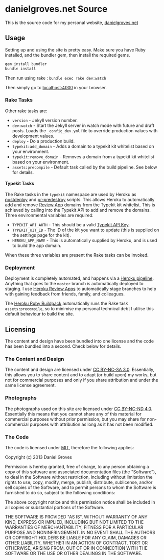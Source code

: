 # danielgroves.net Source

This is the source code for my personal website, [danielgroves.net][]

## Usage

Setting up and using the site is pretty easy. Make sure you have Ruby installed, and the bundler gem, then install the required gems.

```bash
gem install bundler
bundle install
```

Then run using rake : `bundle exec rake dev:watch`

Then simply go to [localhost:4000][localhost] in your browser.

### Rake Tasks

Other rake tasks are:
* `version` - Jekyll version number.
* `dev:watch` - Start the Jekyll server in watch mode with future and draft posts. Loads the `_config_dev.yml` file to override production values with development values.
* `deploy` - Do a production build.
* `typekit:add_domain` - Adds a domain to a typekit kit whitelist based on your environment.
* `typekit:remove_domain` - Removes a domain from a typekit kit whitelist based on your environment.
* `assets:precompile` - Default task called by the build pipeline. See below for details.

#### Typekit Tasks

The Rake tasks in the `typekit` namespace are used by Heroku as [postdeploy][heroku_postdeploy] and [pr-predestroy][heroku_predestroy] scripts. This allows Heroku to automatically add and remove [Review App][heroku_review] domains from the Typekit kit whitelist. This is achieved by calling into the Typekit API to add and remove the domains. Three environmental variables are required:

* `TYPEKIT_API_AUTH` - This should be a valid [Typekit API Key][typekit_api_key].
* `TYPEKIT_KIT_ID` - The ID of the kit you want to update (this is supplied on the settings page for the kit).
* `HEROKU_APP_NAME` - This is automatically supplied by Heroku, and is used to build the app domain.

When these three variables are present the Rake tasks can be invoked.

### Deployment

Deployment is completely automated, and happens via a [Heroku pipeline][heroku_pipeline]. Anything that goes to the `master` branch is automatically deployed to staging. I use [Heroku Review Apps][heroku_review] to automatically stage branches to help with gaining feedback from friends, family, and colleagues.

The [Heroku Ruby Buildpack][heroku_buildpack] automatically runs the Rake task `assets:precompile`, so to minimise my personal technical debt I utilise this default behaviour to build the site.

## Licensing

The content and design have been bundled into one license and the code has been bundled into a second. Check below for details.

### The Content and Design

The content and design are licensed under [CC BY-NC-SA 3.0](http://creativecommons.org/licenses/by-nc-sa/3.0/ "Creative Commons Attribution-NonCommercial-ShareAlike 3.0 Unported License"). Essentially, this allows you to share content and to adapt (or build upon) my works, but not for commercial purposes and only if you share attribution and under the same license agreement.

### Photographs

The photographs used on this site are licensed under [CC BY-NC-ND 4.0](http://creativecommons.org/licenses/by-nc-nd/4.0/ "Create Commons Attribution-NonCommercial-NoDerivatives 4.0 International License"). Essentially this means that you cannot share any of this material for commercial purposes without prior permission, but you may share for non-commercial purposes with attribution as long as it has not been modified.

### The Code

The code is licensed under [MIT](http://opensource.org/licenses/MIT "MIT License Agreement"), therefore the following applies:

Copyright (c) 2013 Daniel Groves

Permission is hereby granted, free of charge, to any person obtaining a copy of this software and associated documentation files (the "Software"), to deal in the Software without restriction, including without limitation the rights to use, copy, modify, merge, publish, distribute, sublicense, and/or sell copies of the Software, and to permit persons to whom the Software is furnished to do so, subject to the following conditions:

The above copyright notice and this permission notice shall be included in all copies or substantial portions of the Software.

THE SOFTWARE IS PROVIDED "AS IS", WITHOUT WARRANTY OF ANY KIND, EXPRESS OR IMPLIED, INCLUDING BUT NOT LIMITED TO THE WARRANTIES OF MERCHANTABILITY, FITNESS FOR A PARTICULAR PURPOSE AND NONINFRINGEMENT. IN NO EVENT SHALL THE AUTHORS OR COPYRIGHT HOLDERS BE LIABLE FOR ANY CLAIM, DAMAGES OR OTHER LIABILITY, WHETHER IN AN ACTION OF CONTRACT, TORT OR OTHERWISE, ARISING FROM, OUT OF OR IN CONNECTION WITH THE SOFTWARE OR THE USE OR OTHER DEALINGS IN THE SOFTWARE.

[danielgroves.net]: https://danielgroves.net
[localhost]: http://localhost:4000
[heroku_review]:  https://devcenter.heroku.com/articles/github-integration-review-apps
[heroku_buildpack]: https://github.com/heroku/heroku-buildpack-ruby
[heroku_postdeploy]: https://devcenter.heroku.com/articles/github-integration-review-apps#the-postdeploy-script
[heroku_predestroy]: https://devcenter.heroku.com/articles/github-integration-review-apps#pr-predestroy-script
[heroku_pipeline]: https://devcenter.heroku.com/articles/pipelines
[typekit_api_key]: https://typekit.com/account/tokens
